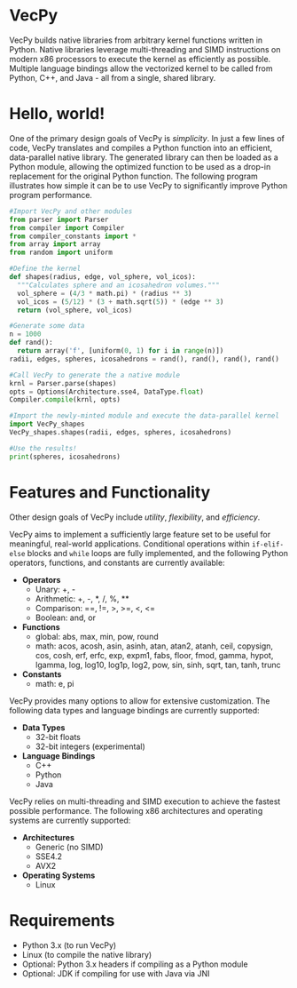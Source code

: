 VecPy
=====

VecPy builds native libraries from arbitrary kernel functions written in Python. Native libraries leverage multi-threading and SIMD instructions on modern x86 processors to execute the kernel as efficiently as possible. Multiple language bindings allow the vectorized kernel to be called from Python, C++, and Java - all from a single, shared library.


Hello, world!
=====
One of the primary design goals of VecPy is *simplicity*. In just a few lines of code, VecPy translates and compiles a Python function into an efficient, data-parallel native library. The generated library can then be loaded as a Python module, allowing the optimized function to be used as a drop-in replacement for the original Python function. The following program illustrates how simple it can be to use VecPy to significantly improve Python program performance.
```python
#Import VecPy and other modules
from parser import Parser
from compiler import Compiler
from compiler_constants import *
from array import array
from random import uniform

#Define the kernel
def shapes(radius, edge, vol_sphere, vol_icos):
  """Calculates sphere and an icosahedron volumes."""
  vol_sphere = (4/3 * math.pi) * (radius ** 3)
  vol_icos = (5/12) * (3 + math.sqrt(5)) * (edge ** 3)
  return (vol_sphere, vol_icos)

#Generate some data
n = 1000
def rand():
  return array('f', [uniform(0, 1) for i in range(n)])
radii, edges, spheres, icosahedrons = rand(), rand(), rand(), rand()

#Call VecPy to generate the a native module
krnl = Parser.parse(shapes)
opts = Options(Architecture.sse4, DataType.float)
Compiler.compile(krnl, opts)

#Import the newly-minted module and execute the data-parallel kernel
import VecPy_shapes
VecPy_shapes.shapes(radii, edges, spheres, icosahedrons)

#Use the results!
print(spheres, icosahedrons)
```

Features and Functionality
=====
Other design goals of VecPy include *utility*, *flexibility*, and *efficiency*.

VecPy aims to implement a sufficiently large feature set to be useful for meaningful, real-world applications. Conditional operations within `if-elif-else` blocks and `while` loops are fully implemented, and the following Python operators, functions, and constants are currently available:

  - **Operators**
    - Unary: +, -
    - Arithmetic: +, -, \*, /, %, \*\*
    - Comparison: ==, !=, >, >=, <, <=
    - Boolean: and, or
  - **Functions**
    - global: abs, max, min, pow, round
    - math: acos, acosh, asin, asinh, atan, atan2, atanh, ceil, copysign, cos, cosh, erf, erfc, exp, expm1, fabs, floor, fmod, gamma, hypot, lgamma, log, log10, log1p, log2, pow, sin, sinh, sqrt, tan, tanh, trunc
  - **Constants**
    - math: e, pi

VecPy provides many options to allow for extensive customization. The following data types and language bindings are currently supported:

  - **Data Types**
    - 32-bit floats
    - 32-bit integers (experimental)
  - **Language Bindings**
    - C++
    - Python
    - Java

VecPy relies on multi-threading and SIMD execution to achieve the fastest possible performance. The following x86 architectures and operating systems are currently supported:

  - **Architectures**
    - Generic (no SIMD)
    - SSE4.2
    - AVX2
  - **Operating Systems**
    - Linux

Requirements
=====
  - Python 3.x (to run VecPy)
  - Linux (to compile the native library)
  - Optional: Python 3.x headers if compiling as a Python module
  - Optional: JDK if compiling for use with Java via JNI
